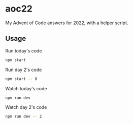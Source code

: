 # aoc22

My Advent of Code answers for 2022, with a helper script.

## Usage

Run today's code
```sh
npm start
```

Run day 2's code
```sh
npm start -- 8
```

Watch today's code
```sh
npm run dev
```

Watch day 2's code
```sh
npm run dev -- 2
```